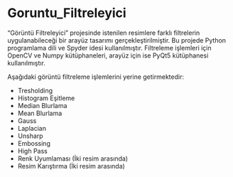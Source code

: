 # Goruntu_Filtreleyici

“Görüntü Filtreleyici” projesinde istenilen resimlere farklı filtrelerin uygulanabileceği bir arayüz tasarımı gerçekleştirilmiştir. Bu projede Python programlama dili ve Spyder idesi kullanılmıştır. Filtreleme işlemleri için OpenCV ve Numpy kütüphaneleri, arayüz için ise PyQt5 kütüphanesi kullanılmıştır.

Aşağıdaki görüntü filtreleme işlemlerini yerine getirmektedir:
* Tresholding
* Histogram Eşitleme
* Median Blurlama
* Mean Blurlama
* Gauss 
* Laplacian
* Unsharp
* Embossing
* High Pass
* Renk Uyumlaması (İki resim arasında)
* Resim Karıştırma (İki resim arasında)
